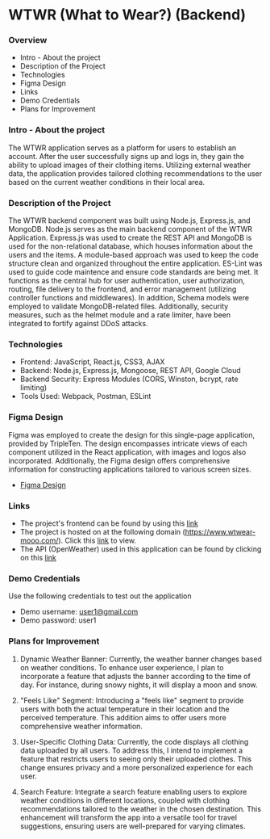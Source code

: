 # WTWR (What to Wear?) (Backend)

### Overview

- Intro - About the project
- Description of the Project
- Technologies
- Figma Design
- Links
- Demo Credentials
- Plans for Improvement

### Intro - About the project

The WTWR application serves as a platform for users to establish an account. After the user successfully signs up and logs in, they gain the ability to upload images of their clothing items. Utilizing external weather data, the application provides tailored clothing recommendations to the user based on the current weather conditions in their local area.

### Description of the Project

The WTWR backend component was built using Node.js, Express.js, and MongoDB. Node.js serves as the main backend component of the WTWR Application. Express.js was used to create the REST API and MongoDB is used for the non-relational database, which houses information about the users and the items. A module-based approach was used to keep the code structure clean and organized throughout the entire application. ES-Lint was used to guide code maintence and ensure code standards are being met. It functions as the central hub for user authentication, user authorization, routing, file delivery to the frontend, and error management (utilizing controller functions and middlewares). In addition, Schema models were employed to validate MongoDB-related files. Additionally, security measures, such as the helmet module and a rate limiter, have been integrated to fortify against DDoS attacks.

### Technologies

- Frontend: JavaScript, React.js, CSS3, AJAX
- Backend: Node.js, Express.js, Mongoose, REST API, Google Cloud
- Backend Security: Express Modules (CORS, Winston, bcrypt, rate limiting)
- Tools Used: Webpack, Postman, ESLint

### Figma Design

Figma was employed to create the design for this single-page application, provided by TripleTen. The design encompasses intricate views of each component utilized in the React application, with images and logos also incorporated. Additionally, the Figma design offers comprehensive information for constructing applications tailored to various screen sizes.

- [Figma Design](https://www.figma.com/file/DTojSwldenF9UPKQZd6RRb/Sprint-10%3A-WTWR)

### Links

- The project's frontend can be found by using this [link](https://github.com/mnunezsa95/se_project_express)
- The project is hosted on at the following domain (https://www.wtwear-mooo.com/). Click this [link](https://www.wtwear.mooo.com/) to view.
- The API (OpenWeather) used in this application can be found by clicking on this [link](https://openweathermap.org/)

### Demo Credentials

Use the following credentials to test out the application

- Demo username: user1@gmail.com
- Demo password: user1

### Plans for Improvement

1. Dynamic Weather Banner:
   Currently, the weather banner changes based on weather conditions. To enhance user experience, I plan to incorporate a feature that adjusts the banner according to the time of day. For instance, during snowy nights, it will display a moon and snow.

2. "Feels Like" Segment:
   Introducing a "feels like" segment to provide users with both the actual temperature in their location and the perceived temperature. This addition aims to offer users more comprehensive weather information.

3. User-Specific Clothing Data:
   Currently, the code displays all clothing data uploaded by all users. To address this, I intend to implement a feature that restricts users to seeing only their uploaded clothes. This change ensures privacy and a more personalized experience for each user.

4. Search Feature:
   Integrate a search feature enabling users to explore weather conditions in different locations, coupled with clothing recommendations tailored to the weather in the chosen destination. This enhancement will transform the app into a versatile tool for travel suggestions, ensuring users are well-prepared for varying climates.
